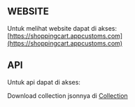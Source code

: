 ## WEBSITE

Untuk melihat website dapat di akses: 
[https://shoppingcart.appcustoms.com](https://shoppingcart.appcustoms.com)

## API

Untuk api dapat di akses:

Download collection jsonnya di [Collection](https://drive.google.com/file/d/1w3cY51kK3L4JNVooPXRKL-Pjqlh8z2XU/view?usp=sharing)

